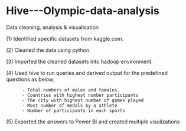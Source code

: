 # Hive---Olympic-data-analysis

Data cleaning, analysis & visualisation

(1) Identified specific datasets from kaggle.com.

(2) Cleaned the data using python.

(3) Imported the cleaned datasets into hadoop environment.

(4) Used hive to run queries and derived output for the predefined questions as below;

          - Total numbers of males and females.
          - Countries with highest number participants
          - The city with highest number of games played
          - Most number of medals by a athlete
          - Number of participants in each sports

            
(5) Exported the answers to Power BI and created multiple visulizations




